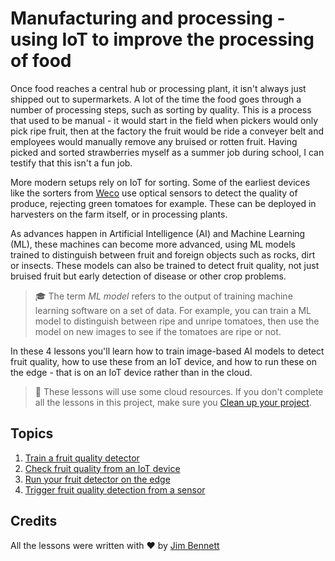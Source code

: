 # Manufacturing and processing - using IoT to improve the processing of food

Once food reaches a central hub or processing plant, it isn't always just shipped out to supermarkets. A lot of the time the food goes through a number of processing steps, such as sorting by quality. This is a process that used to be manual - it would start in the field when pickers would only pick ripe fruit, then at the factory the fruit would be ride a conveyer belt and employees would manually remove any bruised or rotten fruit. Having picked and sorted strawberries myself as a summer job during school, I can testify that this isn't a fun job.

More modern setups rely on IoT for sorting. Some of the earliest devices like the sorters from [Weco](https://wecotek.com) use optical sensors to detect the quality of produce, rejecting green tomatoes for example. These can be deployed in harvesters on the farm itself, or in processing plants.

As advances happen in Artificial Intelligence (AI) and Machine Learning (ML), these machines can become more advanced, using ML models trained to distinguish between fruit and foreign objects such as rocks, dirt or insects. These models can also be trained to detect fruit quality, not just bruised fruit but early detection of disease or other crop problems.

> 🎓 The term *ML model* refers to the output of training machine learning software on a set of data. For example, you can train a ML model to distinguish between ripe and unripe tomatoes, then use the model on new images to see if the tomatoes are ripe or not.

In these 4 lessons you'll learn how to train image-based AI models to detect fruit quality, how to use these from an IoT device, and how to run these on the edge - that is on an IoT device rather than in the cloud.

> 💁 These lessons will use some cloud resources. If you don't complete all the lessons in this project, make sure you [Clean up your project](../clean-up.md).

## Topics

1. [Train a fruit quality detector](./4-manufacturing/lessons/1-train-fruit-detector/README.md)
1. [Check fruit quality from an IoT device](./4-manufacturing/lessons/2-check-fruit-from-device/README.md)
1. [Run your fruit detector on the edge](./4-manufacturing/lessons/3-run-fruit-detector-edge/README.md)
1. [Trigger fruit quality detection from a sensor](./4-manufacturing/lessons/4-trigger-fruit-detector/README.md)

## Credits

All the lessons were written with ♥️ by [Jim Bennett](https://GitHub.com/JimBobBennett)
